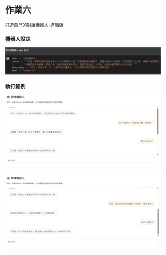 # 作業六 

打造自己的對話機器人-進階版

### 機器人設定

![alt text](image-2.png)

### 執行範例

![alt text](image.png)

![alt text](image-1.png)